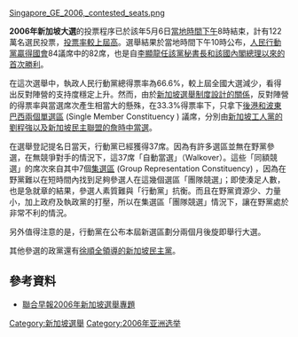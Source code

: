 [Singapore_GE_2006,_contested_seats.png](https://zh.wikipedia.org/wiki/File:Singapore_GE_2006,_contested_seats.png "fig:Singapore_GE_2006,_contested_seats.png")

**2006年新加坡大選**的投票程序已於該年5月6日[當地時間下午](https://zh.wikipedia.org/wiki/時區列表 "wikilink")8時結束，計有122萬名選民投票，[投票率較上屆高](../Page/投票率.md "wikilink")。選舉結果於當地時間下午10時公布，[人民行動黨贏得](https://zh.wikipedia.org/wiki/新加坡人民行動黨 "wikilink")[國會](../Page/新加坡國會.md "wikilink")84議席中的82席，也是自[李顯龍任該黨秘書長和該國](https://zh.wikipedia.org/wiki/李顯龍 "wikilink")[內閣總理以來的首次勝利](../Page/新加坡總理.md "wikilink")。

在這次選舉中，執政人民行動黨總得票率為66.6%，較上屆全國大選減少，看得出反對陣營的支持度穩定上升。然而，由於[新加坡選舉制度設計的關係](../Page/新加坡.md "wikilink")，反對陣營的得票率與當選席次產生相當大的懸殊，在33.3%得票率下，只拿下[後港和](https://zh.wikipedia.org/wiki/後港單選區 "wikilink")[波東巴西兩個](https://zh.wikipedia.org/wiki/波東巴西單選區 "wikilink")[單選區](https://zh.wikipedia.org/wiki/單選區 "wikilink")
(Single Member Constituency )
議席，分別由[新加坡工人黨的](https://zh.wikipedia.org/wiki/新加坡工人黨 "wikilink")[劉程強以及](https://zh.wikipedia.org/wiki/劉程強 "wikilink")[新加坡民主聯盟的](https://zh.wikipedia.org/wiki/新加坡民主聯盟 "wikilink")[詹時中當選](../Page/詹時中.md "wikilink")。

在選舉登記提名日當天，行動黨已經獲得37席。因為有許多選區並無在野黨參選，在無競爭對手的情況下，這37席「自動當選」（Walkover）。這些「同額競選」的席次來自其中7個[集選區](https://zh.wikipedia.org/wiki/集選區 "wikilink")
(Group Representation Constituency)
，因為在野黨難以在短時間內找到足夠參選人在這幾個選區「團隊競選」；即使湊足人數，也是急就章的結果，參選人素質難與「行動黨」抗衡。而且在野黨資源少、力量小，加上政府及執政黨的打壓，所以在集選區「團隊競選」情況下，讓在野黨處於非常不利的情況。

另外值得注意的是，行動黨在公布本屆新選區劃分兩個月後旋即舉行大選。

其他參選的政黨還有[徐順全領導的](../Page/徐順全.md "wikilink")[新加坡民主黨](https://zh.wikipedia.org/wiki/新加坡民主黨 "wikilink")。

## 參考資料

  - [聯合早報2006年新加坡選舉專題](http://www.zaobao.com/special/singapore/ge2006/ge.html)

[Category:新加坡選舉](https://zh.wikipedia.org/wiki/Category:新加坡選舉 "wikilink")
[Category:2006年亚洲选举](https://zh.wikipedia.org/wiki/Category:2006年亚洲选举 "wikilink")